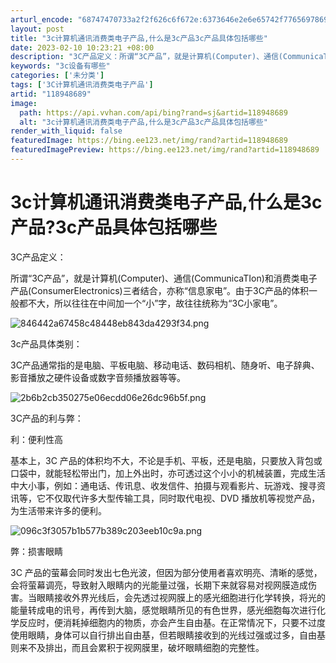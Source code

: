 ```yaml
---
arturl_encode: "68747470733a2f2f626c6f672e:6373646e2e6e65742f77656978696e5f34323138383531322f:61727469636c652f64657461696c732f313138393438363839"
layout: post
title: "3c计算机通讯消费类电子产品,什么是3c产品3c产品具体包括哪些"
date: 2023-02-10 10:23:21 +08:00
description: "3C产品定义：所谓“3C产品”，就是计算机(Computer)、通信(CommunicaTIon)和"
keywords: "3c设备有哪些"
categories: ['未分类']
tags: ['3C计算机通讯消费类电子产品']
artid: "118948689"
image:
  path: https://api.vvhan.com/api/bing?rand=sj&artid=118948689
  alt: "3c计算机通讯消费类电子产品,什么是3c产品3c产品具体包括哪些"
render_with_liquid: false
featuredImage: https://bing.ee123.net/img/rand?artid=118948689
featuredImagePreview: https://bing.ee123.net/img/rand?artid=118948689
---
```


# 3c计算机通讯消费类电子产品,什么是3c产品?3c产品具体包括哪些

3C产品定义：

所谓“3C产品”，就是计算机(Computer)、通信(CommunicaTIon)和消费类电子产品(ConsumerElectronics)三者结合，亦称“信息家电”。由于3C产品的体积一般都不大，所以往往在中间加一个“小”字，故往往统称为“3C小家电”。

![846442a67458c48448eb843da4293f34.png](https://i-blog.csdnimg.cn/blog_migrate/ae56dc71fef2ec3f927083dac164222b.jpeg)

3c产品具体类别：

3C产品通常指的是电脑、平板电脑、移动电话、数码相机、随身听、电子辞典、影音播放之硬件设备或数字音频播放器等等。

![2b6b2cb350275e06ecdd06e26dc96b5f.png](https://i-blog.csdnimg.cn/blog_migrate/198febf22b1ecd334996017baa4c478a.jpeg)

3C产品的利与弊：

利：便利性高

基本上，3C 产品的体积均不大，不论是手机、平板，还是电脑，只要放入背包或口袋中，就能轻松带出门，加上外出时，亦可透过这个小小的机械装置，完成生活中大小事，例如：通电话、传讯息、收发信件、拍摄与观看影片、玩游戏、搜寻资讯等，它不仅取代许多大型传输工具，同时取代电视、DVD 播放机等视觉产品，为生活带来许多的便利。

![096c3f3057b1b577b389c203eeb10c9a.png](https://i-blog.csdnimg.cn/blog_migrate/5e05454c62675054340ae61228914cc9.jpeg)

弊：损害眼睛

3C 产品的萤幕会同时发出七色光波，但因为部分使用者喜欢明亮、清晰的感觉，会将萤幕调亮，导致射入眼睛内的光能量过强，长期下来就容易对视网膜造成伤害。当眼睛接收外界光线后，会先透过视网膜上的感光细胞进行化学转换，将光的能量转成电的讯号，再传到大脑，感觉眼睛所见的有色世界，感光细胞每次进行化学反应时，便消耗掉细胞内的物质，亦会产生自由基。在正常情况下，只要不过度使用眼睛，身体可以自行排出自由基，但若眼睛接收到的光线过强或过多，自由基则来不及排出，而且会累积于视网膜里，破坏眼睛细胞的完整性。